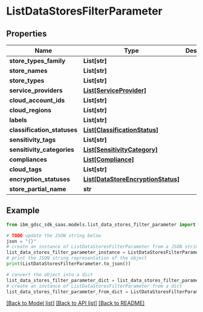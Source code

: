 # ListDataStoresFilterParameter


## Properties

Name | Type | Description | Notes
------------ | ------------- | ------------- | -------------
**store_types_family** | **List[str]** |  | [optional] 
**store_names** | **List[str]** |  | [optional] 
**store_types** | **List[str]** |  | [optional] 
**service_providers** | [**List[ServiceProvider]**](ServiceProvider.md) |  | [optional] 
**cloud_account_ids** | **List[str]** |  | [optional] 
**cloud_regions** | **List[str]** |  | [optional] 
**labels** | **List[str]** |  | [optional] 
**classification_statuses** | [**List[ClassificationStatus]**](ClassificationStatus.md) |  | [optional] 
**sensitivity_tags** | **List[str]** |  | [optional] 
**sensitivity_categories** | [**List[SensitivityCategory]**](SensitivityCategory.md) |  | [optional] 
**compliances** | [**List[Compliance]**](Compliance.md) |  | [optional] 
**cloud_tags** | **List[str]** |  | [optional] 
**encryption_statuses** | [**List[DataStoreEncryptionStatus]**](DataStoreEncryptionStatus.md) |  | [optional] 
**store_partial_name** | **str** |  | [optional] 

## Example

```python
from ibm_gdsc_sdk_saas.models.list_data_stores_filter_parameter import ListDataStoresFilterParameter

# TODO update the JSON string below
json = "{}"
# create an instance of ListDataStoresFilterParameter from a JSON string
list_data_stores_filter_parameter_instance = ListDataStoresFilterParameter.from_json(json)
# print the JSON string representation of the object
print(ListDataStoresFilterParameter.to_json())

# convert the object into a dict
list_data_stores_filter_parameter_dict = list_data_stores_filter_parameter_instance.to_dict()
# create an instance of ListDataStoresFilterParameter from a dict
list_data_stores_filter_parameter_from_dict = ListDataStoresFilterParameter.from_dict(list_data_stores_filter_parameter_dict)
```
[[Back to Model list]](../README.md#documentation-for-models) [[Back to API list]](../README.md#documentation-for-api-endpoints) [[Back to README]](../README.md)


